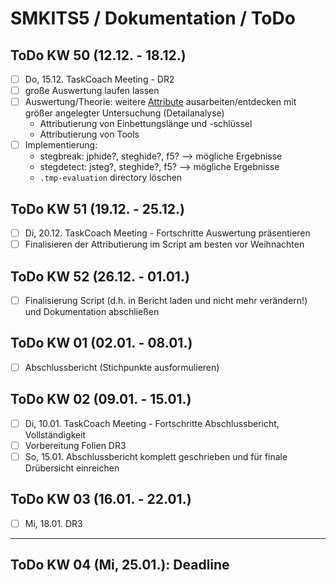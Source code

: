 # SMKITS5 / Dokumentation / ToDo
## ToDo KW 50 (12.12. - 18.12.)
- [ ] Do, 15.12. TaskCoach Meeting - DR2
- [ ] große Auswertung laufen lassen
- [ ] Auswertung/Theorie: weitere [Attribute](./tool-attrib.md) ausarbeiten/entdecken mit größer angelegter Untersuchung (Detailanalyse)
  - Attributierung von Einbettungslänge und -schlüssel
  - Attributierung von Tools
- [ ] Implementierung:
  - stegbreak: jphide?, steghide?, f5? --> mögliche Ergebnisse
  - stegdetect: jsteg?, steghide?, f5? --> mögliche Ergebnisse
  - `.tmp-evaluation` directory löschen
## ToDo KW 51 (19.12. - 25.12.)
- [ ] Di, 20.12. TaskCoach Meeting - Fortschritte Auswertung präsentieren
- [ ] Finalisieren der Attributierung im Script am besten vor Weihnachten
## ToDo KW 52 (26.12. - 01.01.)
- [ ] Finalisierung Script (d.h. in Bericht laden und nicht mehr verändern!) und Dokumentation abschließen
## ToDo KW 01 (02.01. - 08.01.)
- [ ] Abschlussbericht (Stichpunkte ausformulieren)
## ToDo KW 02 (09.01. - 15.01.)
- [ ] Di, 10.01. TaskCoach Meeting - Fortschritte Abschlussbericht, Vollständigkeit
- [ ] Vorbereitung Folien DR3
- [ ] So, 15.01. Abschlussbericht komplett geschrieben und für finale Drübersicht einreichen
## ToDo KW 03 (16.01. - 22.01.)
- [ ] Mi, 18.01. DR3
---
## ToDo KW 04 (Mi, 25.01.): Deadline
